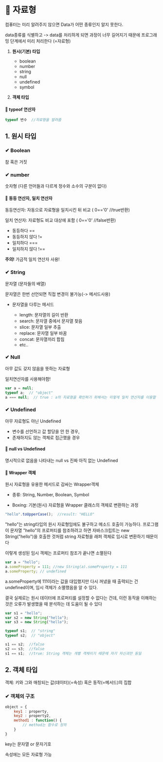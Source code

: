 # 📙 자료형

컴퓨터는 미리 알려주지 않으면 Data가 어떤 종류인지 알지 못한다.

data종류를 식별하고 -> data를 처리하게 되면 과정이 너무 길어지기 때문에
프로그래밍 단계에서 미리 처리한다 (=자료형)

1. **원시(기본) 타입**

    - boolean
    - number
    - string
    - null
    - undefined
    - symbol

2. **객체 타입**


#### 🔎 typeof 연산자

```js
typeof 변수  //자료형을 알려줌
```

## 1. 원시 타입

### ✔ Boolean

참 혹은 거짓

### ✔ number

숫자형 (다른 언어들과 다르게 정수와 소수의 구분이 없다)

#### 🔎 동등 연산자, 일치 연산자

동등연산자: 자동으로 자료형을 일치시킨 뒤 비교 ( 0=='0' //true반환)

일치 연산자: 자료형도 비교 대상에 포함 ( 0=='0' //false반환)

- 동등하다 ==
- 동등하지 않다 !=
- 일치하다 ===
- 일치하지 않다 !==

**주의!** 가금적 일치 연산자 사용!

### ✔ String

문자열 (문자들의 배열)

문자열은 한번 선언되면 직접 변경이 불가능(-> 메서드사용)

- 문자열을 다루는 메서드

    - length: 문자열의 길이 반환
    - search: 문자열 중에서 문자열 찾음
    - slice: 문자열 일부 추출
    - replace: 문자열 일부 바꿈
    - concat: 문자열끼리 합침
    - etc..


### ✔ Null

아무 값도 갖지 않음을 뜻하는 자료형

일치연산자를 사용해야함!

```js
var a = null;
typeof a;  // "object"
a === null;  // true : a의 자료형을 확인하기 위해서는 이렇게 일치 연산자를 이용할 것!
```


### ✔ Undefined

아무 자료형도 아닌 Undefined

- 변수를 선언하고 값 할당을 안 한 경우,
- 존재하지도 않는 객체로 접근했을 경우


#### 🔎 null vs Undefined

명시적으로 없음을 나타내는 null vs 진짜 아직 없는 Undefined


#### 🔎 Wrapper 객체

원시 자료형을 유용한 메서드로 감싸는 Wrapper객체

- 종류: String, Number, Boolean, Symbol

- Boxing: 기본(원시) 자료형을 Wrapper 클래스의 객체로 변환하는 과정

```js
"hello".toUpperCase();  //result: "HELLO"
```
"hello"는 string타입의 원시 자료형임에도 불구하고 메소드 호출이 가능하다. 프로그램이
문자열 "hello"의 프로퍼티를 참조하려고 하면 자바스크립트는 new String("hello")을 호출한 것처럼
string 자료형을 래퍼 객체로 임시로 변환하기 때문이다

이렇게 생성된 임시 객체는 프로퍼티 참조가 끝나면 소멸된다
```js
var a = "hello";
a.someProperty = 111; //new String(a).someProperty = 111
a.someProperty; // undefined
```

a.someProperty에 111이라는 값을 대입했지만 다시 꺼냈을 때 출력되는 건 undefined이며, 임시 객체가 소멸했음을
알 수 있다.

결국 실제로는 원시 데이터에 프로퍼티를 설정할 수 없다는 건데, 이런 동작을 이해하는 것은 오류가 발생했을 때 
분석하는 데 도움이 될 수 있다

```js
var s1 = "hello";
var s2 = new String("hello");
var s3 = new String("hello");

typeof s1;  // "string"
typeof s2;  // "object"

s1 == s2;  //false
s2 == s3;  //false
s1 == s1;  //true: String 객체는 개별 객체이기 때문에 자기 자신과만 동일
```


## 2. 객체 타입

객체: 키와 그와 매칭되는 값(데이터)(=속성) 혹은 동작(=메서드)의 집합

### ✔ 객체의 구조

```js
object = {
    key1 : property,
    key2 : property2,
    method1 : function() {
        // method는 함수로 정의
    }
}
```
key는 문자열 or 문자기호

속성에는 모든 자료형 가능